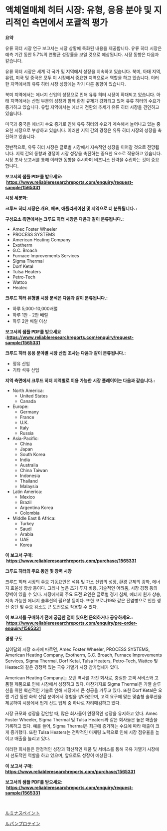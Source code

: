 <p><h1>액체열매체 히터 시장: 유형, 응용 분야 및 지리적인 측면에서 포괄적 평가</h1></p><p><strong>요약</strong></p>
<p><p>유류 히터 시장 연구 보고서는 시장 상황에 특화된 내용을 제공합니다. 유류 히터 시장은 예측 기간 동안 5.7%의 연평균 성장률을 보일 것으로 예상됩니다. 시장 동향은 다음과 같습니다. </p><p>유류 히터 시장은 세계 각 국가 및 지역에서 성장을 지속하고 있습니다. 북미, 아태 지역, 유럽, 미국 및 중국은 모두 이 시장에서 중요한 지역으로서 역할을 하고 있습니다. 이러한 지역에서의 유류 히터 시장 성장에는 각기 다른 동향이 있습니다. </p><p>북미 지역에서는 에너지 산업의 성장으로 인해 유류 히터 시장이 확대되고 있습니다. 아태 지역에서는 산업 부문의 성장과 함께 환경 규제가 강화되고 있어 유류 히터의 수요가 증가하고 있습니다. 유럽 지역에서는 에너지 전환의 추세가 유류 히터 시장을 견인하고 있습니다. </p><p>미국과 중국은 에너지 수요 증가로 인해 유류 히터의 수요가 계속해서 늘어나고 있는 중요한 시장으로 부상하고 있습니다. 이러한 지역 간의 경쟁은 유류 히터 시장의 성장을 촉진하고 있습니다. </p><p>전반적으로, 유류 히터 시장은 글로벌 시장에서 지속적인 성장을 이어갈 것으로 전망됩니다. 지역 간의 동향과 경쟁이 시장 성장을 촉진하는 중요한 요소로 작용하고 있습니다. 시장 조사 보고서를 통해 이러한 동향을 주시하며 비즈니스 전략을 수립하는 것이 중요합니다.</p></p>
<p><strong>보고서의 샘플 PDF를 받으세요: &nbsp;<a href="https://www.reliableresearchreports.com/enquiry/request-sample/1565331">https://www.reliableresearchreports.com/enquiry/request-sample/1565331</a></strong></p>
<p><strong>시장 세분화:</strong></p>
<p><strong> 크루드 히터 시장은 개요, 배포, 애플리케이션 및 지역으로 더 분류됩니다. :</strong></p>
<p><strong>구성요소 측면에서는 크루드 히터 시장은 다음과 같이 분류됩니다.:</strong></p>
<p><ul><li>Amec Foster Wheeler</li><li>PROCESS SYSTEMS</li><li>American Heating Company</li><li>Exotherm</li><li>G.C. Broach</li><li>Furnace Improvements Services</li><li>Sigma Thermal</li><li>Dorf Ketal</li><li>Tulsa Heaters</li><li>Petro-Tech</li><li>Wattco</li><li>Heatec</li></ul></p>
<p><strong> 크루드 히터 유형별 시장 분석은 다음과 같이 분류됩니다.:</strong></p>
<p><ul><li>하루 5,000-10,000배럴</li><li>하루 1만 - 2만 배럴</li><li>하루 2만 배럴 이상</li></ul></p>
<p><strong>보고서의 샘플 PDF를 받으세요 :<a href="https://www.reliableresearchreports.com/enquiry/request-sample/1565331">https://www.reliableresearchreports.com/enquiry/request-sample/1565331</a></strong></p>
<p><strong> 크루드 히터 응용 분야별 시장 산업 조사는 다음과 같이 분류됩니다.:</strong></p>
<p><ul><li>정유 산업</li><li>기타 석유 산업</li></ul></p>
<p><strong>지역 측면에서 크루드 히터 지역별로 이용 가능한 시장 플레이어는 다음과 같습니다.:</strong></p>
<p><ul>
    <li>
        North America:
        <ul>
            <li>United States</li>
            <li>Canada</li>
        </ul>
    </li>
    <li>
        Europe:
        <ul>
            <li>Germany</li>
            <li>France</li>
            <li>U.K.</li>
            <li>Italy</li>
            <li>Russia</li>
        </ul>
    </li>
    <li>
        Asia-Pacific:
        <ul>
            <li>China</li>
            <li>Japan</li>
            <li>South Korea</li>
            <li>India</li>
            <li>Australia</li>
            <li>China Taiwan</li>
            <li>Indonesia</li>
            <li>Thailand</li>
            <li>Malaysia</li>
        </ul>
    </li>
    <li>
        Latin America:
        <ul>
            <li>Mexico</li>
            <li>Brazil</li>
            <li>Argentina Korea</li>
            <li>Colombia</li>
        </ul>
    </li>
    <li>
        Middle East & Africa:
        <ul>
            <li>Turkey</li>
            <li>Saudi</li>
            <li>Arabia</li>
            <li>UAE</li>
            <li>Korea</li>
        </ul>
    </li>
    </ul></p>
<p><strong>이 보고서 구매: &nbsp;<a href="https://www.reliableresearchreports.com/purchase/1565331">https://www.reliableresearchreports.com/purchase/1565331</a></strong></p>
<p><strong>크루드 히터의 주요 동인 및 장벽 시장</strong></p>
<p><p>크루드 히터 시장의 주요 기동요인은 석유 및 가스 산업의 성장, 환경 규제의 강화, 에너지 효율성 향상 등이다. 그러나 높은 초기 투자 비용, 기술적인 어려움, 시장 경쟁 등의 장벽이 있을 수 있다. 시장에서의 주요 도전 요인은 글로벌 경기 침체, 에너지 원가 상승, 지속 가능한 에너지 솔루션의 필요성 등이다. 또한 코로나19와 같은 전염병으로 인한 생산 중단 및 수요 감소도 큰 도전으로 작용할 수 있다.</p></p>
<p><strong>이 보고서를 구매하기 전에 궁금한 점이 있으면 문의하거나 공유하세요.: &nbsp;<a href="https://www.reliableresearchreports.com/enquiry/pre-order-enquiry/1565331">https://www.reliableresearchreports.com/enquiry/pre-order-enquiry/1565331</a></strong></p>
<p><strong>경쟁 구도</strong></p>
<p><p>십이달의 시장 조사에 따르면, Amec Foster Wheeler, PROCESS SYSTEMS, American Heating Company, Exotherm, G.C. Broach, Furnace Improvements Services, Sigma Thermal, Dorf Ketal, Tulsa Heaters, Petro-Tech, Wattco 및 Heatec와 같은 경쟁력 있는 국유 가열기 시장 참가업체가 있다. </p><p>American Heating Company는 오랜 역사를 가진 회사로, 충실한 고객 서비스와 고품질 제품으로 인해 시장에서 성장하고 있다. 마찬가지로 Sigma Thermal은 가열 솔루션을 위한 혁신적인 기술로 인해 시장에서 큰 성공을 거두고 있다. 또한 Dorf Ketal은 오랜 기간 동안 화학 산업 분야에서 경험을 쌓아왔으며, 고객 요구에 맞는 맞춤형 솔루션을 제공하여 시장에서 업계 선도 업체 중 하나로 자리매김하고 있다. </p><p>시장 규모와 성장을 감안할 때, 많은 회사들이 안정적인 성장을 유지하고 있다. Amec Foster Wheeler, Sigma Thermal 및 Tulsa Heaters와 같은 회사들은 높은 매출을 기록하고 있다. 예를 들어, Sigma Thermal은 최근에 증가하는 수요에 따라 매출이 크게 증가했다. 또한 Tulsa Heaters는 전략적인 마케팅 노력으로 인해 시장 점유율을 높이고 매출을 늘리고 있다. </p><p>이러한 회사들은 안정적인 성장과 혁신적인 제품 및 서비스를 통해 국유 가열기 시장에서 선도적인 역할을 하고 있으며, 앞으로도 성장이 예상된다.</p></p>
<p><strong>이 보고서 구매: &nbsp; <a href="https://www.reliableresearchreports.com/purchase/1565331">https://www.reliableresearchreports.com/purchase/1565331</a></strong></p>
<p><strong>보고서의 샘플 PDF를 받으세요: &nbsp;<a href="https://www.reliableresearchreports.com/enquiry/request-sample/1565331">https://www.reliableresearchreports.com/enquiry/request-sample/1565331</a></strong><strong></strong></p>
<p>&nbsp;</p>
<p><p><a href="https://github.com/laurenreichert/Market-Research-Report-List-1/blob/main/96115635856.md">ルミナスペイント</a></p><p><a href="https://github.com/RodHoppe07/Market-Research-Report-List-1/blob/main/80381605857.md">ルパンプロテイン</a></p></p>